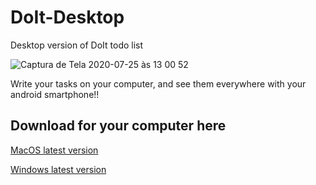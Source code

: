 # DoIt-Desktop
Desktop version of DoIt todo list

![Captura de Tela 2020-07-25 às 13 00 52](https://user-images.githubusercontent.com/52680853/88461083-2d05b400-ce77-11ea-9229-f4d2e07f9b53.png)

Write your tasks on your computer, and see them everywhere with your android smartphone!!

## Download for your computer here

[MacOS latest version](https://github.com/MigW03/DoIt-Desktop/releases/tag/v1.0.3-mac)

[Windows latest version](https://github.com/MigW03/DoIt-Desktop/releases/tag/v1.0.3-win)

